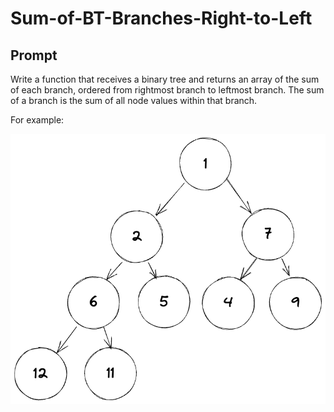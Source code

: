# Sum-of-BT-Branches-Right-to-Left

## Prompt

Write a function that receives a binary tree and returns an array of the sum of each branch, ordered from rightmost branch to leftmost branch. The sum of a branch is the sum of all node values within that branch.

For example: 

![example Binary Tree](https://github.com/danielforkner/Sum-of-BT-Branches-Right-to-Left/blob/main/example%20tree.png)
